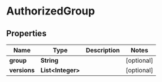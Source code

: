 
# AuthorizedGroup

## Properties
Name | Type | Description | Notes
------------ | ------------- | ------------- | -------------
**group** | **String** |  |  [optional]
**versions** | **List&lt;Integer&gt;** |  |  [optional]



